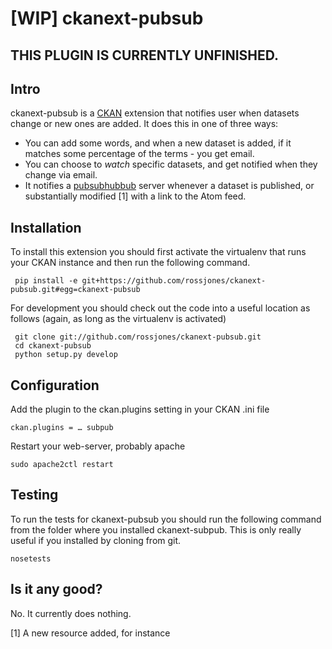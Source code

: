 
# [WIP] ckanext-pubsub

## THIS PLUGIN IS CURRENTLY UNFINISHED.

## Intro

ckanext-pubsub is a [CKAN](http://ckan.org) extension that notifies user when datasets change or new ones are added.  It does this in one of three ways:

 * You can add some words, and when a new dataset is added, if it matches some percentage of the terms - you get email.
 * You can choose to _watch_ specific datasets, and get notified when they change via email.
 * It notifies a [pubsubhubbub](https://code.google.com/p/pubsubhubbub/) server whenever a dataset is published, or substantially modified [1] with a link to the Atom feed.

## Installation

To install this extension you should first activate the virtualenv that runs your CKAN instance and then run the following command.

     pip install -e git+https://github.com/rossjones/ckanext-pubsub.git#egg=ckanext-pubsub

For development you should check out the code into a useful location as follows (again, as long as the virtualenv is activated)

     git clone git://github.com/rossjones/ckanext-pubsub.git
     cd ckanext-pubsub
     python setup.py develop

## Configuration

Add the plugin to the ckan.plugins setting in your CKAN .ini file

    ckan.plugins = … subpub

Restart your web-server, probably apache

    sudo apache2ctl restart

## Testing

To run the tests for ckanext-pubsub you should run the following command from the folder where you installed ckanext-subpub. This is only really useful if you installed by cloning from git.

    nosetests

## Is it any good?

No. It currently does nothing.



[1] A new resource added, for instance

